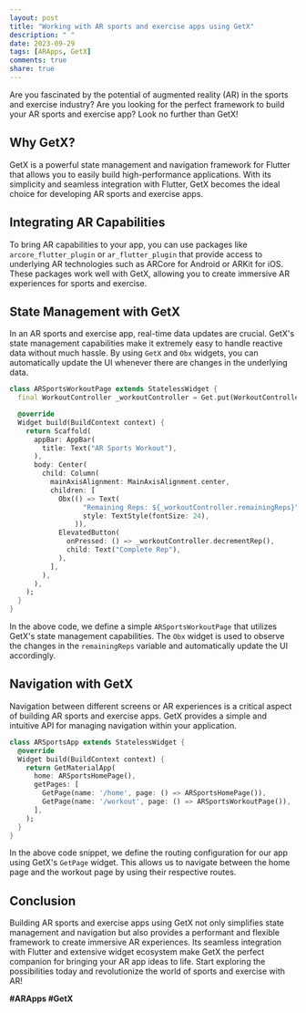 ```yaml
---
layout: post
title: "Working with AR sports and exercise apps using GetX"
description: " "
date: 2023-09-29
tags: [ARApps, GetX]
comments: true
share: true
---
```


Are you fascinated by the potential of augmented reality (AR) in the sports and exercise industry? Are you looking for the perfect framework to build your AR sports and exercise app? Look no further than GetX! 

## Why GetX?

GetX is a powerful state management and navigation framework for Flutter that allows you to easily build high-performance applications. With its simplicity and seamless integration with Flutter, GetX becomes the ideal choice for developing AR sports and exercise apps.

## Integrating AR Capabilities

To bring AR capabilities to your app, you can use packages like `arcore_flutter_plugin` or `ar_flutter_plugin` that provide access to underlying AR technologies such as ARCore for Android or ARKit for iOS. These packages work well with GetX, allowing you to create immersive AR experiences for sports and exercise.

## State Management with GetX

In an AR sports and exercise app, real-time data updates are crucial. GetX's state management capabilities make it extremely easy to handle reactive data without much hassle. By using `GetX` and `Obx` widgets, you can automatically update the UI whenever there are changes in the underlying data.

```dart
class ARSportsWorkoutPage extends StatelessWidget {
  final WorkoutController _workoutController = Get.put(WorkoutController());

  @override
  Widget build(BuildContext context) {
    return Scaffold(
      appBar: AppBar(
        title: Text("AR Sports Workout"),
      ),
      body: Center(
        child: Column(
          mainAxisAlignment: MainAxisAlignment.center,
          children: [
            Obx(() => Text(
                  "Remaining Reps: ${_workoutController.remainingReps}",
                  style: TextStyle(fontSize: 24),
                )),
            ElevatedButton(
              onPressed: () => _workoutController.decrementRep(),
              child: Text("Complete Rep"),
            ),
          ],
        ),
      ),
    );
  }
}
```

In the above code, we define a simple `ARSportsWorkoutPage` that utilizes GetX's state management capabilities. The `Obx` widget is used to observe the changes in the `remainingReps` variable and automatically update the UI accordingly.

## Navigation with GetX

Navigation between different screens or AR experiences is a critical aspect of building AR sports and exercise apps. GetX provides a simple and intuitive API for managing navigation within your application.

```dart
class ARSportsApp extends StatelessWidget {
  @override
  Widget build(BuildContext context) {
    return GetMaterialApp(
      home: ARSportsHomePage(),
      getPages: [
        GetPage(name: '/home', page: () => ARSportsHomePage()),
        GetPage(name: '/workout', page: () => ARSportsWorkoutPage()),
      ],
    );
  }
}
```

In the above code snippet, we define the routing configuration for our app using GetX's `GetPage` widget. This allows us to navigate between the home page and the workout page by using their respective routes.

## Conclusion

Building AR sports and exercise apps using GetX not only simplifies state management and navigation but also provides a performant and flexible framework to create immersive AR experiences. Its seamless integration with Flutter and extensive widget ecosystem make GetX the perfect companion for bringing your AR app ideas to life. Start exploring the possibilities today and revolutionize the world of sports and exercise with AR! 

**#ARApps #GetX**